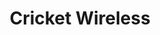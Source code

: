 ---
title: "Cricket Wireless"
url: /mesa/cricket-wireless-east-university-drive/
shop: mobile phone
---